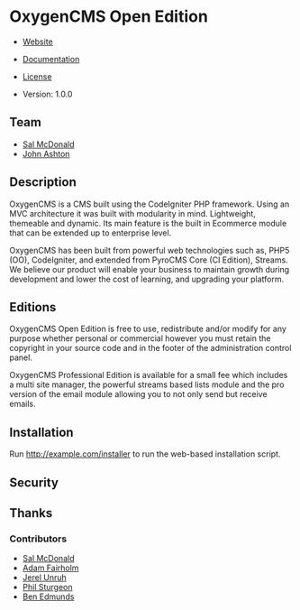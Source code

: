 # OxygenCMS Open Edition


* [Website](http://www.oxygen-cms.com/)
* [Documentation](http://www.oxygen-cms.com/docs)
* [License](http://www.oxygen-cms.com/legal/license)

* Version: 1.0.0

## Team
* [Sal McDonald](http://www.oxygen-cms.com/)
* [John Ashton](http://ikoniq.com.au/)



## Description

OxygenCMS is a CMS built using the CodeIgniter PHP framework. Using an MVC architecture it was built with modularity in mind. Lightweight, themeable and dynamic. Its main feature is the built in Ecommerce module
that can be extended up to enterprise level.

OxygenCMS has been built from powerful web technologies such as, PHP5 (OO), CodeIgniter, and extended from PyroCMS Core (CI Edition), Streams. We believe our product will enable your business to maintain growth during development and lower the cost of learning, and upgrading your platform.


## Editions

OxygenCMS Open Edition is free to use, redistribute and/or modify for any purpose whether personal or commercial however you must retain the copyright in your source code and in the footer of the administration control panel.


OxygenCMS Professional Edition is available for a small fee which includes a multi site manager, the powerful streams based lists module and the pro version of the email module allowing you to not only send but receive emails.



## Installation

Run http://example.com/installer to run the web-based installation script.



## Security




## Thanks

### Contributors

* [Sal McDonald](https://github.com/salbordonaro)
* [Adam Fairholm](http://adamfairholm.com/)
* [Jerel Unruh](http://jerel.co/)
* [Phil Sturgeon](http://philsturgeon.co.uk/)
* [Ben Edmunds](http://benedmunds.com/)